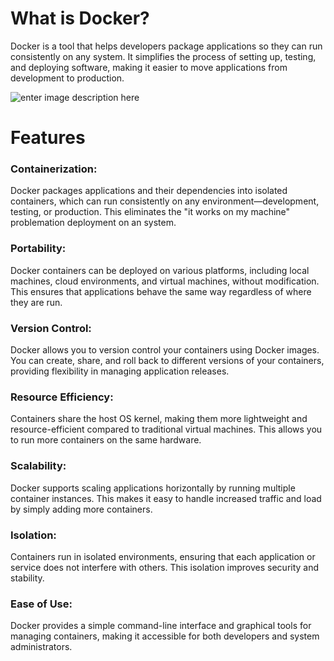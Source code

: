 

# **What is Docker?**

Docker is a tool that helps developers package applications so they can run consistently on any system. It simplifies the process of setting up, testing, and deploying software, making it easier to move applications from development to production.


![enter image description here](https://res.cloudinary.com/daq5wtdhb/image/upload/c_crop,w_1150,h_550,g_auto/v1724065359/resized_image_1_m549ry.png)
# **Features**

### Containerization:

 Docker packages applications and their dependencies into isolated containers, which can run consistently on any environment—development, testing, or production. This eliminates the "it works on my machine" problemation deployment on an system.

### Portability:

Docker containers can be deployed on various platforms, including local machines, cloud environments, and virtual machines, without modification. This ensures that applications behave the same way regardless of where they are run.

### Version Control:
Docker allows you to version control your containers using Docker images. You can create, share, and roll back to different versions of your containers, providing flexibility in managing application releases.

### Resource Efficiency:
Containers share the host OS kernel, making them more lightweight and resource-efficient compared to traditional virtual machines. This allows you to run more containers on the same hardware.

### Scalability:
Docker supports scaling applications horizontally by running multiple container instances. This makes it easy to handle increased traffic and load by simply adding more containers.

### Isolation:
Containers run in isolated environments, ensuring that each application or service does not interfere with others. This isolation improves security and stability.

### Ease of Use:
Docker provides a simple command-line interface and graphical tools for managing containers, making it accessible for both developers and system administrators.





<!--stackedit_data:
eyJoaXN0b3J5IjpbLTIwMTU2OTc3NDgsMTgwODI3OTU5OCwtNT
YwODk1NTc2LC04NjgxNTg3OCwtMTQ0NjU5NjQ3LDE0MzQ2NDA1
MDQsLTgxNzMzNjU2MiwxOTQyMjIyNDE1LC02NzMwOTc4MjIsLT
E1NDcwNDUwNDYsLTY3MzA5NzgyMiw0MzY5OTgxNywtMzc4NTg0
MzM3LC0yMjgwNDYyMTJdfQ==
-->